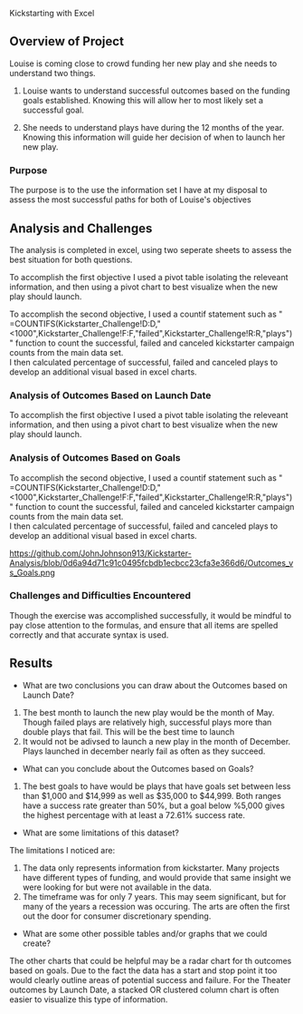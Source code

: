 Kickstarting with Excel

## Overview of Project

Louise is coming close to crowd funding her new play and she needs to understand two things.  

1.  Louise wants to understand successful outcomes based on the funding goals established.
    Knowing this will allow her to most likely set a successful goal.

2.  She needs to understand plays have during the 12 months of the year.  
    Knowing this information will guide her decision of when to launch her new play.


### Purpose

The purpose is to the use the information set I have at my disposal to assess the most successful paths for both of Louise's objectives

## Analysis and Challenges

The analysis is completed in excel, using two seperate sheets to assess the best situation for both questions.  

To accomplish the first objective I used a pivot table isolating the releveant information, and then using a pivot chart
to best visualize when the new play should launch.

To accomplish the second objective, I used a countif statement such as " =COUNTIFS(Kickstarter_Challenge!D:D,"<1000",Kickstarter_Challenge!F:F,"failed",Kickstarter_Challenge!R:R,"plays") " function to 
count the successful, failed and canceled kickstarter campaign counts from the main data set.  
I then calculated percentage of successful, failed and canceled plays to develop an additional visual based in excel charts.

### Analysis of Outcomes Based on Launch Date

To accomplish the first objective I used a pivot table isolating the releveant information, and then using a pivot chart
to best visualize when the new play should launch.

### Analysis of Outcomes Based on Goals

To accomplish the second objective, I used a countif statement such as " =COUNTIFS(Kickstarter_Challenge!D:D,"<1000",Kickstarter_Challenge!F:F,"failed",Kickstarter_Challenge!R:R,"plays") " function to 
count the successful, failed and canceled kickstarter campaign counts from the main data set.  
I then calculated percentage of successful, failed and canceled plays to develop an additional visual based in excel charts.

https://github.com/JohnJohnson913/Kickstarter-Analysis/blob/0d6a94d71c91c0495fcbdb1ecbcc23cfa3e366d6/Outcomes_vs_Goals.png

### Challenges and Difficulties Encountered

Though the exercise was accomplished successfully, it would be mindful to pay close attention to the formulas, and ensure that all items are spelled correctly and that accurate syntax is used.

## Results

- What are two conclusions you can draw about the Outcomes based on Launch Date?

1.  The best month to launch the new play would be the month of May.  Though failed plays are relatively high, successful plays more than double plays that fail.  This will be the best time to launch
2.  It would not be adivsed to launch a new play in the month of December.  Plays launched in december nearly fail as often as they succeed.

- What can you conclude about the Outcomes based on Goals?

1.  The best goals to have would be plays that have goals set between less than $1,000 and $14,999 as well as $35,000 to $44,999.  Both ranges have a success rate greater than 50%, but a goal below %5,000 
gives the highest percentage with at least a 72.61% success rate.

- What are some limitations of this dataset?

The limitations I noticed are:

1.  The data only represents information from kickstarter.  Many projects have different types of funding, and would provide that same insight we were looking for but were not available in the data.
2.  The timeframe was for only 7 years.  This may seem significant, but for many of the years a recession was occuring.  The arts are often the first out the door for consumer discretionary spending.

- What are some other possible tables and/or graphs that we could create?

The other charts that could be helpful may be a radar chart for th outcomes based on goals.  Due to the fact the data has a start and stop point it too would clearly outline areas of potential success and failure.
For the Theater outcomes by Launch Date, a stacked OR clustered column chart is often easier to visualize this type of information.


